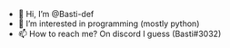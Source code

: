 - 👋 Hi, I’m @Basti-def
- 👀 I’m interested in programming (mostly python) 
- 📫 How to reach me? On discord I guess (Basti#3032)

<!---
Basti-def/Basti-def is a ✨ special ✨ repository because its `README.md` (this file) appears on your GitHub profile.
You can click the Preview link to take a look at your changes.
--->

